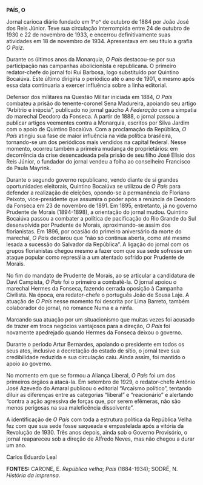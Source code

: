 **PAÍS, O**

Jornal carioca diário fundado em 1^o^ de outubro de 1884 por João José
dos Reis Júnior. Teve sua circulação interrompida entre 24 de outubro de
1930 e 22 de novembro de 1933, e encerrou definitivamente suas
atividades em 18 de novembro de 1934. Apresentava em seu título a grafia
*O Paiz*.

Durante os últimos anos da Monarquia, *O País* destacou-se por sua
participação nas campanhas abolicionista e republicana. O primeiro
redator-chefe do jornal foi Rui Barbosa, logo substituído por Quintino
Bocaiúva. Este último dirigiria o periódico até o ano de 1901, e mesmo
após essa data continuaria a exercer influência sobre a linha editorial.

Defensor dos militares na Questão Militar iniciada em 1884, *O País*
combateu a prisão do tenente-coronel Sena Madureira, apoiando seu artigo
“Arbítrio e inépcia”, publicado no jornal gaúcho *A Federação* com a
simpatia do marechal Deodoro da Fonseca. A partir de 1888, o jornal
passou a publicar artigos veementes contra a Monarquia, escritos por
Silva Jardim com o apoio de Quintino Bocaiúva. Com a proclamação da
República, *O País* atingiu sua fase de maior influência na vida
política brasileira, tornando-se um dos periódicos mais vendidos na
capital federal. Nesse momento, ocorreu também a primeira mudança de
proprietários: em decorrência da crise desencadeada pela prisão de seu
filho José Elísio dos Reis Júnior, o fundador do jornal vendeu a folha
ao conselheiro Francisco de Paula Mayrink.

Durante o segundo governo republicano, vendo diante de si grandes
oportunidades eleitorais, Quintino Bocaiúva se utilizou de *O País* para
defender a realização de eleições, opondo-se à permanência de Floriano
Peixoto, vice-presidente que assumira o poder após a renúncia de Deodoro
da Fonseca em 23 de novembro de 1891. Em 1895, entretanto, já no governo
Prudente de Morais (1894-1898), a orientação do jornal mudou. Quintino
Bocaiúva passou a combater a política de pacificação do Rio Grande do
Sul desenvolvida por Prudente de Morais, aproximando-se assim dos
florianistas. Em 1896, por ocasião do primeiro aniversário da morte do
marechal, *O País* declarou que “não só continua aberta, como até mesmo
lesada a sucessão do Salvador da República”. A ligação do jornal com os
grupos florianistas chegou mesmo a fazer com que sua sede sofresse um
ataque popular como represália a um atentado sofrido por Prudente de
Morais.

No fim do mandato de Prudente de Morais, ao se articular a candidatura
de Davi Campista, *O País* foi o primeiro a combatê-la. O jornal apoiou
o marechal Hermes da Fonseca, fazendo cerrada oposição à Campanha
Civilista. Na época, era redator-chefe o português João de Sousa Laje. A
atuação de *O País* nesse momento foi descrita por Lima Barreto, também
colaborador do jornal, no romance Numa e a ninfa.

Marcando sua atuação por um situacionismo que muitas vezes foi acusado
de trazer em troca negócios vantajosos para a direção, *O País* foi
novamente apedrejado quando Hermes da Fonseca deixou o governo.

Durante o período Artur Bernardes, apoiando o presidente em todos os
seus atos, inclusive a decretação do estado de sítio, o jornal teve sua
credibilidade reduzida e sua circulação caiu. Ainda assim, foi mantido o
apoio ao governo.

No momento em que se formou a Aliança Liberal, *O País* foi um dos
primeiros órgãos a atacá-la. Em setembro de 1929, o redator-chefe
Antônio José Azevedo do Amaral publicou o editorial “Arcaísmo político”,
tentando diluir as diferenças entre as categorias “liberal” e
“reacionário” e alertando “contra a ação agressiva de forças que, por
serem efêmeras, não são menos perigosas na sua maleficência
dissolvente”.

A identificação de *O País* com toda a estrutura política da República
Velha fez com que sua sede fosse saqueada e empastelada após a vitória
da Revolução de 1930. Três anos depois, ainda sob o Governo Provisório,
o jornal reapareceu sob a direção de Alfredo Neves, mas não chegou a
durar um ano.

Carlos Eduardo Leal

**FONTES:** CARONE, E. *República velha*; *País* (1884-1934); SODRÉ, N.
*História da imprensa*.
